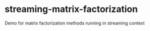 # streaming-matrix-factorization
Demo for matrix factorization methods running in streaming context
